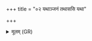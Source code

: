 +++
title = "०२ यथाञ्जनं तथाससि यथा"

+++
<details><summary>मूलम् (GR)</summary>

यथाञ्जनं तथाससि  
यथा त्रैककुदं तथा ।  
तत् संभवात् तत् सभस् ते +++(Bhatt. (⟨ tastabhus te))+++  
व्युच्छन्तीर् अनूषसः ॥
</details>